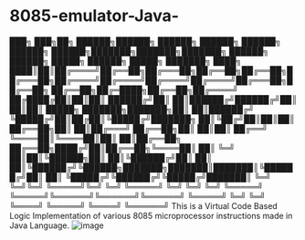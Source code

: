 # 8085-emulator-Java-
███╗   ███╗██╗ ██████╗██████╗  ██████╗ ██████╗ ██████╗  ██████╗  ██████╗███████╗███████╗███████╗ ██████╗ ██████╗      █████╗  ██████╗  █████╗ ███████╗
████╗ ████║██║██╔════╝██╔══██╗██╔═══██╗██╔══██╗██╔══██╗██╔═══██╗██╔════╝██╔════╝██╔════╝██╔════╝██╔═══██╗██╔══██╗    ██╔══██╗██╔═████╗██╔══██╗██╔════╝
██╔████╔██║██║██║     ██████╔╝██║   ██║██████╔╝██████╔╝██║   ██║██║     █████╗  ███████╗███████╗██║   ██║██████╔╝    ╚█████╔╝██║██╔██║╚█████╔╝███████╗
██║╚██╔╝██║██║██║     ██╔══██╗██║   ██║██╔═══╝ ██╔══██╗██║   ██║██║     ██╔══╝  ╚════██║╚════██║██║   ██║██╔══██╗    ██╔══██╗████╔╝██║██╔══██╗╚════██║
██║ ╚═╝ ██║██║╚██████╗██║  ██║╚██████╔╝██║     ██║  ██║╚██████╔╝╚██████╗███████╗███████║███████║╚██████╔╝██║  ██║    ╚█████╔╝╚██████╔╝╚█████╔╝███████║
╚═╝     ╚═╝╚═╝ ╚═════╝╚═╝  ╚═╝ ╚═════╝ ╚═╝     ╚═╝  ╚═╝ ╚═════╝  ╚═════╝╚══════╝╚══════╝╚══════╝ ╚═════╝ ╚═╝  ╚═╝     ╚════╝  ╚═════╝  ╚════╝ ╚══════╝
This is a Virtual Code Based Logic Implementation of various 8085 microprocessor instructions made in Java Language.
![image](https://github.com/Jaiyadav88/8085-emulator-Java-/assets/90555918/e308cfbe-ecd2-4d90-956b-32e54bd4e630)
                                                                                                                                                      
